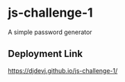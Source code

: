 # js-challenge-1
A simple password generator
## Deployment Link
https://djdevj.github.io/js-challenge-1/
